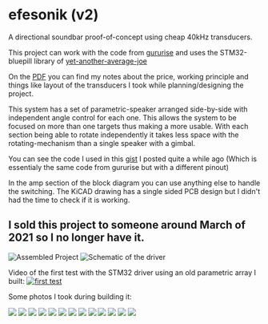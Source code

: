 # efesonik (v2)

A directional soundbar proof-of-concept using cheap 40kHz transducers.

This project can work with the code from [gururise](https://github.com/gururise/directional_speaker) and uses the STM32-bluepill library of [yet-another-average-joe](https://github.com/yet-another-average-joe/Kicad-STM32)

On the [PDF](https://github.com/busbuyukefe/efesonik/blob/main/Parametrik%20Hoparl%C3%B6r.pdf) you can find my notes about the price, working principle and things like layout of the transducers I took while planning/designing the project.

This system has a set of parametric-speaker arranged side-by-side with independent angle control for each one. This allows the system to be focused on more than one targets thus making a more usable. With each section being able to rotate independently it takes less space with the rotating-mechanism than a single speaker with a gimbal.

You can see the code I used in this [gist](https://gist.github.com/busbuyukefe/7ff0d10a8e1e2d5ed5e22a36067409bf) I posted quite a while ago (Which is essentialy the same code from gururise but with a different pinout)

In the amp section of the block diagram you can use anything else to handle the switching. 
The KiCAD drawing has a single sided PCB design but I didn't had the time to check if it is working.

## I sold this project to someone around March of 2021 so I no longer have it.

![Assembled Project](/buildlog/assembled-1.jpg)
![Schematic of the driver](/schematic.png)

Video of the first test with the STM32 driver using an old parametric array I built:
[![first test](https://img.youtube.com/vi/-BTZwW2fiP0/0.jpg)](https://www.youtube.com/watch?v=-BTZwW2fiP0)

Some photos I took during building it:

![](/buildlog/prototype-1.jpg)
![](/buildlog/prototype-2.jpg)
![](/buildlog/goodies.jpg)
![](/buildlog/first-array.jpg)
![](/buildlog/arrays-2.jpg)
![](/buildlog/arrays-1.jpg)
![](/buildlog/cad-assembly1.jpg)
![](/buildlog/cad-assembly2.jpg)
![](/buildlog/programming.jpg)
![](/buildlog/protoboard-1.jpg)
![](/buildlog/protoboard-2.jpg)
![](/buildlog/printing-1.jpg)
![](/buildlog/assembled-1.jpg)
